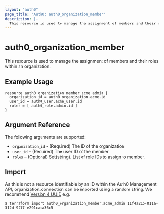 ```yaml
---
layout: "auth0"
page_title: "Auth0: auth0_organization_member"
description: |-
  This resource is used to manage the assignment of members and their roles within an organization.
---
```


# auth0_organization_member

This resource is used to manage the assignment of members and their roles within an organization.

## Example Usage

```hcl
resource auth0_organization_member acme_admin {
  organization_id = auth0_organization.acme.id
  user_id = auth0_user.acme_user.id
  roles = [ auth0_role.admin.id ] 
}
```

## Argument Reference

The following arguments are supported:

* `organization_id` - (Required) The ID of the organization
* `user_id` – (Required) The user ID of the member
* `roles` – (Optional) Set(string). List of role IDs to assign to member.


## Import

As this is not a resource identifiable by an ID within the Auth0 Management API, organization_connection can be imported
using a random string. We recommend [Version 4 UUID](https://www.uuidgenerator.net/version4) e.g.

```
$ terraform import auth0_organization_member.acme_admin 11f4a21b-011a-312d-9217-e291caca36c5
```
